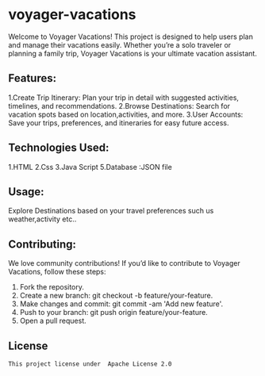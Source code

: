 # voyager-vacations
Welcome to Voyager Vacations! This project is designed to help users plan and manage their vacations easily.  Whether you’re a solo traveler or planning a family trip, Voyager Vacations is your ultimate vacation assistant.

## Features:
 1.Create Trip Itinerary: Plan your trip in detail with suggested activities, timelines, and recommendations.
 2.Browse Destinations: Search for vacation spots based on location,activities, and more.
 3.User Accounts: Save your trips, preferences, and itineraries for easy future access.
 
## Technologies Used:
 1.HTML
 2.Css
 3.Java Script 
 5.Database :JSON file
 
## Usage:
  Explore Destinations based on your travel preferences such us weather,activity etc..
  
## Contributing:
  We love community contributions! If you’d like to contribute to Voyager Vacations, follow these steps:
 1. Fork the repository.
 2. Create a new branch: git checkout -b feature/your-feature.
 3. Make changes and commit: git commit -am 'Add new feature'.
 4. Push to your branch: git push origin feature/your-feature.
 5. Open a pull request.
    
## License
    This project license under  Apache License 2.0
